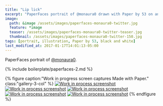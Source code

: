 ```yaml
---
title: "Lip lick"
excerpt: "PaperFaces portrait of @monaura0 drawn with Paper by 53 on an iPad."
image: 
  path: &image /assets/images/paperfaces-monaura0-twitter.jpg 
  feature: *image
  teaser: /assets/images/paperfaces-monaura0-twitter-teaser.jpg
  thumbnail: /assets/images/paperfaces-monaura0-twitter-150.jpg
tags: [portrait, illustration, Paper by 53, black and white]
last_modified_at: 2017-01-17T14:01:13-05:00
---
```


PaperFaces portrait of [@monaura0](https://twitter.com/monaura0).

{% include boilerplate/paperfaces-2.md %}

{% figure caption:"Work in progress screen captures Made with Paper." class:"gallery-3-col" %}
[![Work in process screenshot](/assets/images/paperfaces-monaura0-process-1-600.jpg)](/assets/images/paperfaces-monaura0-process-1-lg.jpg)
[![Work in process screenshot](/assets/images/paperfaces-monaura0-process-2-600.jpg)](/assets/images/paperfaces-monaura0-process-2-lg.jpg)
[![Work in process screenshot](/assets/images/paperfaces-monaura0-process-3-600.jpg)](/assets/images/paperfaces-monaura0-process-3-lg.jpg)
[![Work in process screenshot](/assets/images/paperfaces-monaura0-process-4-600.jpg)](/assets/images/paperfaces-monaura0-process-4-lg.jpg)
[![Work in process screenshot](/assets/images/paperfaces-monaura0-process-5-600.jpg)](/assets/images/paperfaces-monaura0-process-5-lg.jpg)
{% endfigure %}
